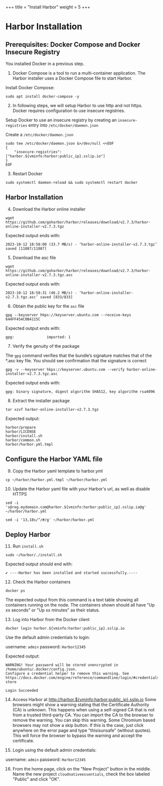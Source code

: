 +++
title = "Install Harbor"
weight = 5
+++

# Harbor Installation

## Prerequisites: Docker Compose and Docker Insecure Registry

You installed Docker in a previous step.

1. Docker Compose is a tool to run a multi-container application. The Harbor installer uses a Docker Compose file to start Harbor. 

Install Docker Compose:

```ctr:harbor
sudo apt install docker-compose -y
```

2. In following steps, we will setup Harbor to use http and not https. Docker requires configuration to use insecure registries.

Setup Docker to use an insecure registry by creating an `insecure-registries` entry into `/etc/docker/daemon.json`

Create a `/etc/docker/daemon.json`

```ctr:harbor
sudo tee /etc/docker/daemon.json &>/dev/null <<EOF
{
    "insecure-registries": ["harbor.${vminfo:harbor:public_ip}.sslip.io"]
}
EOF
```

3. Restart Docker

```ctr:harbor
sudo systemctl daemon-reload && sudo systemctl restart docker
```

## Harbor Installation

4. Download the Harbor online installer

```ctr:harbor
wget https://github.com/goharbor/harbor/releases/download/v2.7.3/harbor-online-installer-v2.7.3.tgz
```

Expected output ends with:

```shell
2023-10-12 18:58:00 (33.7 MB/s) - ‘harbor-online-installer-v2.7.3.tgz’ saved [11087/11087]
```

5. Download the asc file

```ctr:harbor
wget https://github.com/goharbor/harbor/releases/download/v2.7.3/harbor-online-installer-v2.7.3.tgz.asc
```

Expected output ends with:

```shell
2023-10-12 18:58:31 (46.2 MB/s) - ‘harbor-online-installer-v2.7.3.tgz.asc’ saved [833/833]
```

6. Obtain the public key for the `asc` file

```ctr:harbor
gpg --keyserver hkps://keyserver.ubuntu.com --receive-keys 644FF454C0B4115C
```

Expected output ends with:

```shell
gpg:               imported: 1
```

7. Verify the genuity of the package

The `gpg` command verifies that the bundle’s signature matches that of the *.asc key file. You should see confirmation that the signature is correct

```ctr:harbor
gpg -v --keyserver hkps://keyserver.ubuntu.com --verify harbor-online-installer-v2.7.3.tgz.asc
```

Expected output ends with:

```shell
gpg: binary signature, digest algorithm SHA512, key algorithm rsa4096
```

8. Extract the installer package

```ctr:harbor
tar xzvf harbor-online-installer-v2.7.3.tgz
```

Expected output:

```shell
harbor/prepare
harbor/LICENSE
harbor/install.sh
harbor/common.sh
harbor/harbor.yml.tmpl
```

## Configure the Harbor YAML file

9. Copy the Harbor yaml template to harbor.yml

```ctr:harbor
cp ~/harbor/harbor.yml.tmpl ~/harbor/harbor.yml
```

10. Update the Harbor yaml file with your Harbor's url, as well as disable HTTPS

```ctr:harbor
sed -i 's@reg.mydomain.com@harbor.${vminfo:harbor:public_ip}.sslip.io@g' ~/harbor/harbor.yml

sed -i '13,18s/^/#/g' ~/harbor/harbor.yml
```

## Deploy Harbor

11. Run `install.sh`
```ctr:harbor
sudo ~/harbor/./install.sh
```

Expected output should end with:
```shell
✔ ----Harbor has been installed and started successfully.----
```

12. Check the Harbor containers 
```ctr:harbor
docker ps
```

The expected output from this command is a text table showing all containers running on the node. 
The containers shown should all have "Up xx seconds" or "Up xx minutes" as their status.

13. Log into Harbor from the Docker client

```ctr:harbor
docker login harbor.${vminfo:harbor:public_ip}.sslip.io
```

Use the default admin credentials to login:

   username: `admin`
   password: `Harbor12345`

Expected output:

```shell
WARNING! Your password will be stored unencrypted in /home/ubuntu/.docker/config.json.
Configure a credential helper to remove this warning. See
https://docs.docker.com/engine/reference/commandline/login/#credentials-store

Login Succeeded
```

14. Access Harbor at <a href="http://harbor.${vminfo:harbor:public_ip}.sslip.io">http://harbor.${vminfo:harbor:public_ip}.sslip.io</a>
Some browsers might show a warning stating that the Certificate Authority (CA) is unknown. This happens when using a self-signed CA that is not from a trusted third-party CA. You can import the CA to the browser to remove the warning. You can skip this warning. Some Chromium based browsers may not show a skip button. If this is the case, just click anywhere on the error page and type "thisisunsafe" (without quotes). This will force the browser to bypass the warning and accept the certificate.

15. Login using the default admin credentials:

   username: `admin`
   password: `Harbor12345`

16. From the home page, click on the "New Project" button in the middle. Name the new project `cloudnativeessentials`, check the box labeled "Public" and click "OK".